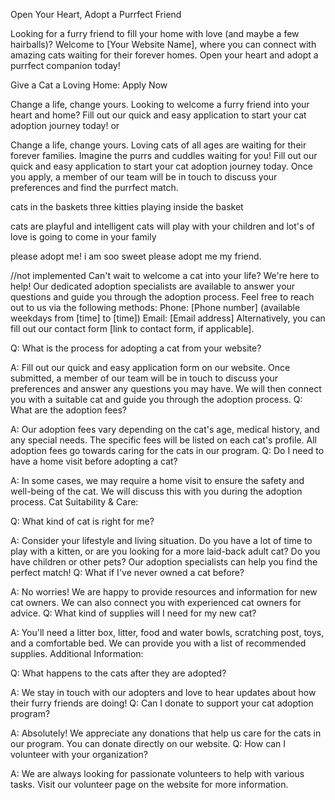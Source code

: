 Open Your Heart, Adopt a Purrfect Friend

Looking for a furry friend to fill your home with love (and maybe a few hairballs)?  Welcome to [Your Website Name], where you can connect with amazing cats waiting for their forever homes.  Open your heart and adopt a purrfect companion today!

Give a Cat a Loving Home: Apply Now

Change a life, change yours.  Looking to welcome a furry friend into your heart and home?  Fill out our quick and easy application to start your cat adoption journey today! or

Change a life, change yours.  Loving cats of all ages are waiting for their forever families. Imagine the purrs and cuddles waiting for you! Fill out our quick and easy application to start your cat adoption journey today. Once you apply, a member of our team will be in touch to discuss your preferences and find the purrfect match.

cats in the baskets
three kitties playing inside the basket

cats are playful and intelligent
cats will play with your children and lot's of love is going to come in your family

please adopt me!
i am soo sweet please adopt me my friend.


//not implemented
Can't wait to welcome a cat into your life? We're here to help! Our dedicated adoption specialists are available to answer your questions and guide you through the adoption process. Feel free to reach out to us via the following methods:
Phone: [Phone number] (available weekdays from [time] to [time])
Email: [Email address]
Alternatively, you can fill out our contact form [link to contact form, if applicable].

Q:  What is the process for adopting a cat from your website?

A: Fill out our quick and easy application form on our website. Once submitted, a member of our team will be in touch to discuss your preferences and answer any questions you may have. We will then connect you with a suitable cat and guide you through the adoption process.
Q:  What are the adoption fees?

A: Our adoption fees vary depending on the cat's age, medical history, and any special needs. The specific fees will be listed on each cat's profile. All adoption fees go towards caring for the cats in our program.
Q:  Do I need to have a home visit before adopting a cat?

A: In some cases, we may require a home visit to ensure the safety and well-being of the cat. We will discuss this with you during the adoption process.
Cat Suitability & Care:

Q:  What kind of cat is right for me?

A: Consider your lifestyle and living situation. Do you have a lot of time to play with a kitten, or are you looking for a more laid-back adult cat? Do you have children or other pets? Our adoption specialists can help you find the perfect match!
Q:  What if I've never owned a cat before?

A: No worries! We are happy to provide resources and information for new cat owners. We can also connect you with experienced cat owners for advice.
Q:  What kind of supplies will I need for my new cat?

A: You'll need a litter box, litter, food and water bowls, scratching post, toys, and a comfortable bed. We can provide you with a list of recommended supplies.
Additional Information:

Q:  What happens to the cats after they are adopted?

A: We stay in touch with our adopters and love to hear updates about how their furry friends are doing!
Q:  Can I donate to support your cat adoption program?

A: Absolutely! We appreciate any donations that help us care for the cats in our program. You can donate directly on our website.
Q:  How can I volunteer with your organization?

A: We are always looking for passionate volunteers to help with various tasks. Visit our volunteer page on the website for more information.